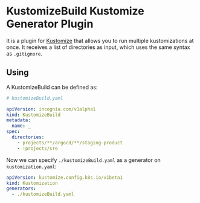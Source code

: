 # KustomizeBuild Kustomize Generator Plugin

It is a plugin for [Kustomize](https://github.com/kubernetes-sigs/kustomize) that allows you to run multiple
kustomizations at once. It receives a list of directories as input, which uses the same syntax as `.gitignore`.

## Using

A KustomizeBuild can be defined as:

```yaml
# kustomizeBuild.yaml

apiVersion: incognia.com/v1alpha1
kind: KustomizeBuild
metadata:
  name: _
spec:
  directories:
    - projects/**/argocd/**/staging-product
    - !projects/sre
```

Now we can specify `./kustomizeBuild.yaml` as a generator on `kustomization.yaml`:

```yaml
apiVersion: kustomize.config.k8s.io/v1beta1
kind: Kustomization
generators:
  - ./kustomizeBuild.yaml
```
